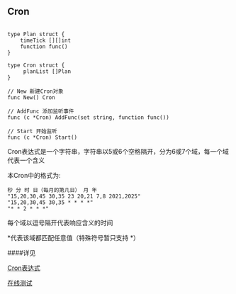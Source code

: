 ## Cron

```doc

type Plan struct {
	timeTick [][]int
	function func()
}

type Cron struct {
     planList []Plan
}

// New 新建Cron对象
func New() Cron

// AddFunc 添加监听事件
func (c *Cron) AddFunc(set string, function func())

// Start 开始监听
func (c *Cron) Start()

```

Cron表达式是一个字符串，字符串以5或6个空格隔开，分为6或7个域，每一个域代表一个含义

本Cron中的格式为:

```bigquery
秒 分 时 日（每月的第几日） 月 年
"15,20,30,45 30,35 23 20,21 7,8 2021,2025"
"15,20,30,45 30,35 * * * *"
"* * 2 * * *"
```

每个域以逗号隔开代表响应含义的时间

*代表该域都匹配任意值（特殊符号暂只支持 *）

####详见

[Cron表达式](https://www.cnblogs.com/junrong624/p/4239517.html
)

[在线测试](https://cron.qqe2.com/)


